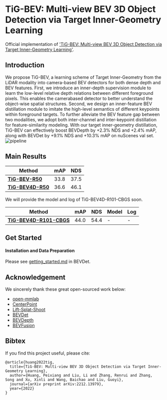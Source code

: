 
# TiG-BEV: Multi-view BEV 3D Object Detection via Target Inner-Geometry Learning

Official implementation of ['TiG-BEV: Multi-view BEV 3D Object Detection via Target Inner-Geometry Learning'](https://arxiv.org/pdf/2212.13979.pdf).


## Introduction

We propose TiG-BEV, a learning scheme of Target Inner-Geometry from the LiDAR modality into camera-based BEV detectors for both dense depth and BEV features. First, we introduce an inner-depth supervision module to learn the low-level relative depth relations between different foreground pixels. This enables the camerabased detector to better understand the object-wise spatial structures. Second, we design an inner-feature BEV distillation module to imitate the high-level semantics of different keypoints within foreground targets. To further alleviate the BEV feature gap between two modalities, we adopt both inter-channel and inter-keypoint distillation for feature-similarity modeling. With our target inner-geometry distillation, TiG-BEV can effectively boost BEVDepth by +2.3% NDS and +2.4% mAP, along with BEVDet by +9.1% NDS and +10.3% mAP on nuScenes val set.
![pipeline](figures/framework.png)


## Main Results
| Method | mAP      | NDS     | 
|--------|----------|---------|
| [**TiG-BEV-R50**](configs/tig_bev/tig_bev-r50.py)  | 33.8     | 37.5     |
| [**TiG-BEV4D-R50**](configs/tig_bev/tig_bev4d-r50.py) | 36.6     | 46.1    | 

We will provide the model and log of TiG-BEV4D-R101-CBGS soon.

| Method | mAP      | NDS     |  Model | Log
|--------|----------|---------|--------|-------
| [**TiG-BEV4D-R101-CBGS**](configs/tig_bev/tig_bev4d-r101-CBGS.py) | 44.0   | 54.4   |-  | - 


## Get Started
#### Installation and Data Preparation
Please see [getting_started.md](https://github.com/HuangJunJie2017/BEVDet/blob/master/docs/getting_started.md) in BEVDet.

## Acknowledgement
We sincerely thank these great open-sourced work below:
* [open-mmlab](https://github.com/open-mmlab) 
* [CenterPoint](https://github.com/tianweiy/CenterPoint)
* [Lift-Splat-Shoot](https://github.com/nv-tlabs/lift-splat-shoot)
* [BEVDet](https://github.com/HuangJunJie2017/BEVDet/tree/master)
* [BEVDepth](https://github.com/Megvii-BaseDetection/BEVDepth)
* [BEVFusion](https://github.com/mit-han-lab/bevfusion)  

## Bibtex
If you find this project useful, please cite:
```
@article{huang2022tig,
  title={TiG-BEV: Multi-view BEV 3D Object Detection via Target Inner-Geometry Learning},
  author={Huang, Peixiang and Liu, Li and Zhang, Renrui and Zhang, Song and Xu, Xinli and Wang, Baichao and Liu, Guoyi},
  journal={arXiv preprint arXiv:2212.13979},
  year={2022}
}
```
